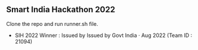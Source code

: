 ## Smart India Hackathon 2022

Clone the repo and run runner.sh file.


- SIH 2022 Winner : Issued by Issued by Govt India · Aug 2022 (Team ID : 21094)
